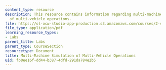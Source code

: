 ```yaml
---
content_type: resource
description: This resource contains information regarding multi-machine simulation
  of multi-vehicle operations.
file: https://ol-ocw-studio-app-production.s3.amazonaws.com/courses/2-s998-marine-autonomy-sensing-and-communications-spring-2012/fb0ee16fdd44b3874dfd291da784e2b5_MIT2_S998S12_Lab08.pdf
file_type: application/pdf
learning_resource_types:
- Labs
parent_title: Labs
parent_type: CourseSection
resourcetype: Document
title: Multi-Machine Simulation of Multi-Vehicle Operations
uid: fb0ee16f-dd44-b387-4dfd-291da784e2b5
---
```

